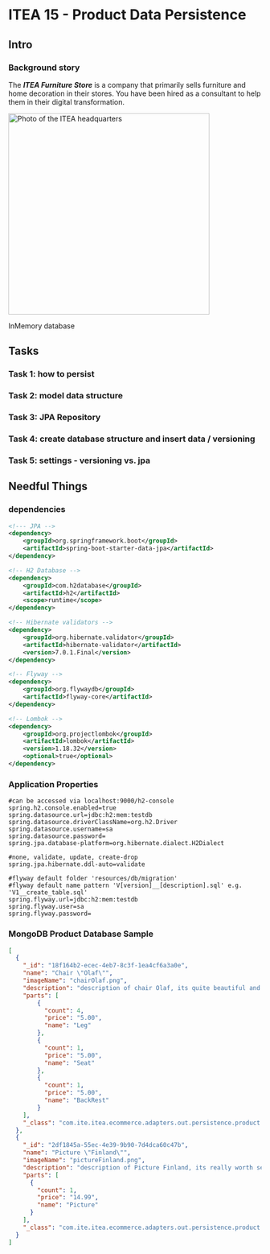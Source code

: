 # ITEA 15 - Product Data Persistence

## Intro

### Background story

The ***ITEA Furniture Store*** is a company that primarily sells furniture
and home decoration in their stores. You have been hired as a consultant to
help them in their digital transformation.

<img src="assets/images/ITEA.jpg" width="400" alt="Photo of the ITEA headquarters" />

InMemory database

## Tasks

### Task 1: how to persist

### Task 2: model data structure

### Task 3: JPA Repository

### Task 4: create database structure and insert data / versioning

### Task 5: settings - versioning vs. jpa

## Needful Things

### dependencies

```xml
<!--- JPA -->
<dependency>
    <groupId>org.springframework.boot</groupId>
    <artifactId>spring-boot-starter-data-jpa</artifactId>
</dependency>

<!-- H2 Database -->
<dependency>
    <groupId>com.h2database</groupId>
    <artifactId>h2</artifactId>
    <scope>runtime</scope>
</dependency>

<!-- Hibernate validators -->
<dependency>
    <groupId>org.hibernate.validator</groupId>
    <artifactId>hibernate-validator</artifactId>
    <version>7.0.1.Final</version>
</dependency>

<!-- Flyway -->
<dependency>
    <groupId>org.flywaydb</groupId>
    <artifactId>flyway-core</artifactId>
</dependency>

<!-- Lombok -->
<dependency>
    <groupId>org.projectlombok</groupId>
    <artifactId>lombok</artifactId>
    <version>1.18.32</version>
    <optional>true</optional>
</dependency>
```

### Application Properties

```properties
#can be accessed via localhost:9000/h2-console
spring.h2.console.enabled=true
spring.datasource.url=jdbc:h2:mem:testdb
spring.datasource.driverClassName=org.h2.Driver
spring.datasource.username=sa
spring.datasource.password=
spring.jpa.database-platform=org.hibernate.dialect.H2Dialect

#none, validate, update, create-drop
spring.jpa.hibernate.ddl-auto=validate

#flyway default folder 'resources/db/migration'
#flyway default name pattern 'V[version]__[description].sql' e.g. 'V1__create_table.sql'
spring.flyway.url=jdbc:h2:mem:testdb
spring.flyway.user=sa
spring.flyway.password=
```


### MongoDB Product Database Sample
```json
[
  {
    "_id": "18f164b2-ecec-4eb7-8c3f-1ea4cf6a3a0e",
    "name": "Chair \"Olaf\"",
    "imageName": "chairOlaf.png",
    "description": "description of chair Olaf, its quite beautiful and really comfortable.",
    "parts": [ 
        {
          "count": 4,
          "price": "5.00",
          "name": "Leg"
        },
        {
          "count": 1,
          "price": "5.00",
          "name": "Seat"
        },
        {
          "count": 1,
          "price": "5.00",
          "name": "BackRest"
        }
    ],
    "_class": "com.ite.itea.ecommerce.adapters.out.persistence.product.ProductDBO"
  },
  {
    "_id": "2df1845a-55ec-4e39-9b90-7d4dca60c47b",
    "name": "Picture \"Finland\"",
    "imageName": "pictureFinland.png",
    "description": "description of Picture Finland, its really worth seeing.",
    "parts": [
      {
        "count": 1,
        "price": "14.99",
        "name": "Picture"
      }
    ],
    "_class": "com.ite.itea.ecommerce.adapters.out.persistence.product.ProductDBO"
  }
]
```

